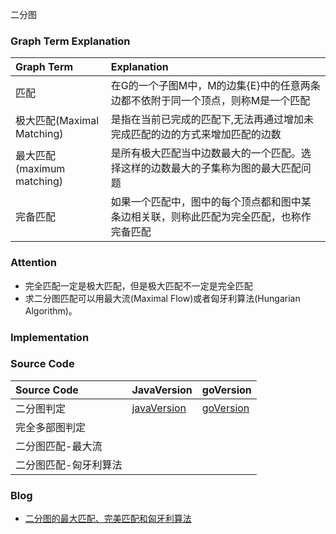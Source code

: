 二分图

### Graph Term Explanation

|Graph Term|Explanation|
|:----|:----|
|匹配|在G的一个子图M中，M的边集{E}中的任意两条边都不依附于同一个顶点，则称M是一个匹配|
|极大匹配(Maximal Matching)|是指在当前已完成的匹配下,无法再通过增加未完成匹配的边的方式来增加匹配的边数|
|最大匹配(maximum matching)|是所有极大匹配当中边数最大的一个匹配。选择这样的边数最大的子集称为图的最大匹配问题|
|完备匹配|如果一个匹配中，图中的每个顶点都和图中某条边相关联，则称此匹配为完全匹配，也称作完备匹配|


### Attention
+ 完全匹配一定是极大匹配，但是极大匹配不一定是完全匹配
+ 求二分图匹配可以用最大流(Maximal Flow)或者匈牙利算法(Hungarian Algorithm)。

### Implementation


### Source Code
|Source Code|JavaVersion|goVersion|
|:----|:----|:----|
|二分图判定|[javaVersion]()|[goVersion]()|
|完全多部图判定|||
|二分图匹配-最大流|||
|二分图匹配-匈牙利算法|||

### Blog
+ [二分图的最大匹配、完美匹配和匈牙利算法](https://www.renfei.org/blog/bipartite-matching.html)
